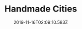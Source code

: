 ---
title: Handmade Cities
artist: Plini
date: 2019-11-16T02:09:10.583Z
cover: a2040672325_16.jpg
styles:
  - Progressive Rock
  - Instrumental
links:
  spotify: https://play.spotify.com/album/36vGWMFViWBpBB4npwmusv
  youtube: https://music.youtube.com/watch?v=4qOeZzZh9MM
  applemusic: https://itunes.apple.com/us/album/handmade-cities/1143950631?uo=4
  soundcloud: ""
  bandcamp: https://plini.bandcamp.com/album/handmade-cities
  googleplay: https://play.google.com/music/m/Bd2w2lqtetrp565hoiymmjkt2vq?signup_if_needed=1
  deezer: https://www.deezer.com/album/76263232
---